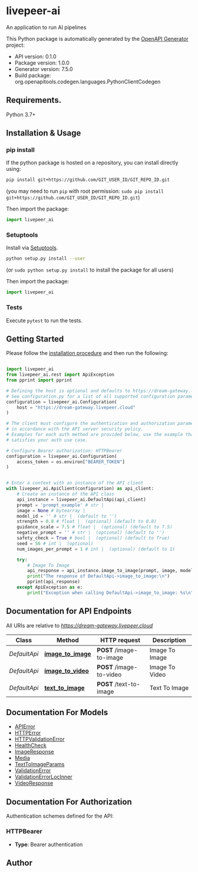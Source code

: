 # livepeer-ai
An application to run AI pipelines

This Python package is automatically generated by the [OpenAPI Generator](https://openapi-generator.tech) project:

- API version: 0.1.0
- Package version: 1.0.0
- Generator version: 7.5.0
- Build package: org.openapitools.codegen.languages.PythonClientCodegen

## Requirements.

Python 3.7+

## Installation & Usage
### pip install

If the python package is hosted on a repository, you can install directly using:

```sh
pip install git+https://github.com/GIT_USER_ID/GIT_REPO_ID.git
```
(you may need to run `pip` with root permission: `sudo pip install git+https://github.com/GIT_USER_ID/GIT_REPO_ID.git`)

Then import the package:
```python
import livepeer_ai
```

### Setuptools

Install via [Setuptools](http://pypi.python.org/pypi/setuptools).

```sh
python setup.py install --user
```
(or `sudo python setup.py install` to install the package for all users)

Then import the package:
```python
import livepeer_ai
```

### Tests

Execute `pytest` to run the tests.

## Getting Started

Please follow the [installation procedure](#installation--usage) and then run the following:

```python

import livepeer_ai
from livepeer_ai.rest import ApiException
from pprint import pprint

# Defining the host is optional and defaults to https://dream-gateway.livepeer.cloud
# See configuration.py for a list of all supported configuration parameters.
configuration = livepeer_ai.Configuration(
    host = "https://dream-gateway.livepeer.cloud"
)

# The client must configure the authentication and authorization parameters
# in accordance with the API server security policy.
# Examples for each auth method are provided below, use the example that
# satisfies your auth use case.

# Configure Bearer authorization: HTTPBearer
configuration = livepeer_ai.Configuration(
    access_token = os.environ["BEARER_TOKEN"]
)


# Enter a context with an instance of the API client
with livepeer_ai.ApiClient(configuration) as api_client:
    # Create an instance of the API class
    api_instance = livepeer_ai.DefaultApi(api_client)
    prompt = 'prompt_example' # str | 
    image = None # bytearray | 
    model_id = '' # str |  (default to '')
    strength = 0.8 # float |  (optional) (default to 0.8)
    guidance_scale = 7.5 # float |  (optional) (default to 7.5)
    negative_prompt = '' # str |  (optional) (default to '')
    safety_check = True # bool |  (optional) (default to True)
    seed = 56 # int |  (optional)
    num_images_per_prompt = 1 # int |  (optional) (default to 1)

    try:
        # Image To Image
        api_response = api_instance.image_to_image(prompt, image, model_id, strength=strength, guidance_scale=guidance_scale, negative_prompt=negative_prompt, safety_check=safety_check, seed=seed, num_images_per_prompt=num_images_per_prompt)
        print("The response of DefaultApi->image_to_image:\n")
        pprint(api_response)
    except ApiException as e:
        print("Exception when calling DefaultApi->image_to_image: %s\n" % e)

```

## Documentation for API Endpoints

All URIs are relative to *https://dream-gateway.livepeer.cloud*

Class | Method | HTTP request | Description
------------ | ------------- | ------------- | -------------
*DefaultApi* | [**image_to_image**](docs/DefaultApi.md#image_to_image) | **POST** /image-to-image | Image To Image
*DefaultApi* | [**image_to_video**](docs/DefaultApi.md#image_to_video) | **POST** /image-to-video | Image To Video
*DefaultApi* | [**text_to_image**](docs/DefaultApi.md#text_to_image) | **POST** /text-to-image | Text To Image


## Documentation For Models

 - [APIError](docs/APIError.md)
 - [HTTPError](docs/HTTPError.md)
 - [HTTPValidationError](docs/HTTPValidationError.md)
 - [HealthCheck](docs/HealthCheck.md)
 - [ImageResponse](docs/ImageResponse.md)
 - [Media](docs/Media.md)
 - [TextToImageParams](docs/TextToImageParams.md)
 - [ValidationError](docs/ValidationError.md)
 - [ValidationErrorLocInner](docs/ValidationErrorLocInner.md)
 - [VideoResponse](docs/VideoResponse.md)


<a id="documentation-for-authorization"></a>
## Documentation For Authorization


Authentication schemes defined for the API:
<a id="HTTPBearer"></a>
### HTTPBearer

- **Type**: Bearer authentication


## Author




